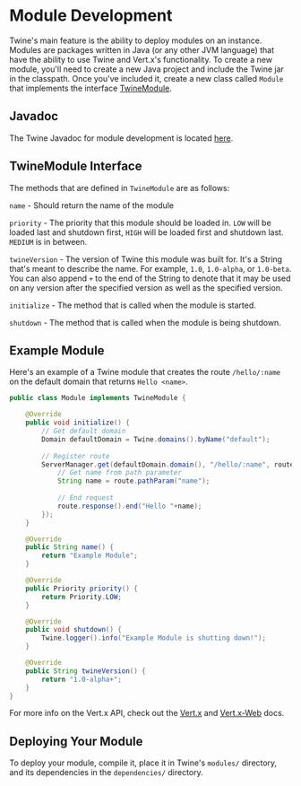 # Module Development
Twine's main feature is the ability to deploy modules on an instance. Modules are packages written in Java (or any other JVM language) that have the ability to use Twine and Vert.x's functionality. To create a new module, you'll need to create a new Java project and include the Twine jar in the classpath. Once you've included it, create a new class called `Module` that implements the interface [TwineModule](https://termer.net/javadoc/twine/1.1-alpha/net/termer/twine/modules/TwineModule.html).

## Javadoc
The Twine Javadoc for module development is located [here](https://termer.net/javadoc/twine/1.1-alpha/).

## TwineModule Interface
The methods that are defined in `TwineModule` are as follows:

`name` - Should return the name of the module

`priority` - The priority that this module should be loaded in. `LOW` will be loaded last and shutdown first, `HIGH` will be loaded first and shutdown last. `MEDIUM` is in between.

`twineVersion` - The version of Twine this module was built for. It's a String that's meant to describe the name. For example, `1.0`, `1.0-alpha`, or `1.0-beta`. You can also append `+` to the end of the String to denote that it may be used on any version after the specified version as well as the specified version.

`initialize` - The method that is called when the module is started.

`shutdown` - The method that is called when the module is being shutdown.

## Example Module
Here's an example of a Twine module that creates the route `/hello/:name` on the default domain that returns `Hello <name>`.

```java
public class Module implements TwineModule {

	@Override
	public void initialize() {
		// Get default domain
		Domain defaultDomain = Twine.domains().byName("default");
		
		// Register route
		ServerManager.get(defaultDomain.domain(), "/hello/:name", route -> {
			// Get name from path parameter
			String name = route.pathParam("name");
			
			// End request
			route.response().end("Hello "+name);
		});
	}

	@Override
	public String name() {
		return "Example Module";
	}

	@Override
	public Priority priority() {
		return Priority.LOW;
	}

	@Override
	public void shutdown() {
		Twine.logger().info("Example Module is shutting down!");
	}

	@Override
	public String twineVersion() {
		return "1.0-alpha+";
	}
}
``` 

For more info on the Vert.x API, check out the [Vert.x](https://vertx.io/docs/vertx-core/java/) and [Vert.x-Web](https://vertx.io/docs/vertx-web/java/) docs.

## Deploying Your Module
To deploy your module, compile it, place it in Twine's `modules/` directory, and its dependencies in the `dependencies/` directory.